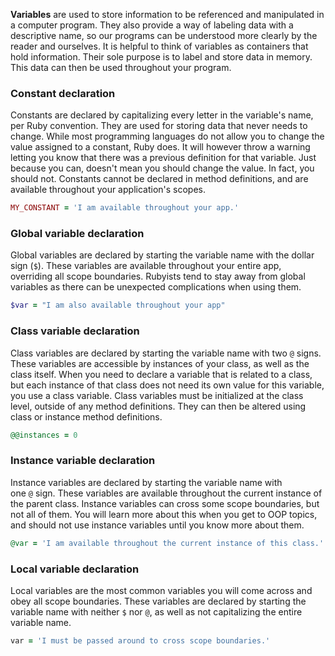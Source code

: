 
**Variables** are used to store information to be referenced and manipulated in a computer program. They also provide a way of labeling data with a descriptive name, so our programs can be understood more clearly by the reader and ourselves. It is helpful to think of variables as containers that hold information. Their sole purpose is to label and store data in memory. This data can then be used throughout your program.

### Constant declaration

Constants are declared by capitalizing every letter in the variable's name, per Ruby convention. They are used for storing data that never needs to change. While most programming languages do not allow you to change the value assigned to a constant, Ruby does. It will however throw a warning letting you know that there was a previous definition for that variable. Just because you can, doesn't mean you should change the value. In fact, you should not. Constants cannot be declared in method definitions, and are available throughout your application's scopes.
```ruby
MY_CONSTANT = 'I am available throughout your app.'
```

### Global variable declaration

Global variables are declared by starting the variable name with the dollar sign (`$`). These variables are available throughout your entire app, overriding all scope boundaries. Rubyists tend to stay away from global variables as there can be unexpected complications when using them.
```ruby
$var = "I am also available throughout your app"
```

### Class variable declaration

Class variables are declared by starting the variable name with two `@` signs. These variables are accessible by instances of your class, as well as the class itself. When you need to declare a variable that is related to a class, but each instance of that class does not need its own value for this variable, you use a class variable. Class variables must be initialized at the class level, outside of any method definitions. They can then be altered using class or instance method definitions.
```ruby
@@instances = 0
```

### Instance variable declaration

Instance variables are declared by starting the variable name with one `@` sign. These variables are available throughout the current instance of the parent class. Instance variables can cross some scope boundaries, but not all of them. You will learn more about this when you get to OOP topics, and should not use instance variables until you know more about them.
```ruby
@var = 'I am available throughout the current instance of this class.'
```

### Local variable declaration

Local variables are the most common variables you will come across and obey all scope boundaries. These variables are declared by starting the variable name with neither `$` nor `@`, as well as not capitalizing the entire variable name.
```ruby
var = 'I must be passed around to cross scope boundaries.'
```

